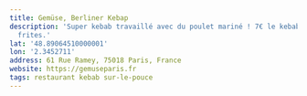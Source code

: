 ```yaml
---
title: Gemüse, Berliner Kebap
description: 'Super kebab travaillé avec du poulet mariné ! 7€ le kebab et 10€ avec
  frites.'
lat: '48.89064510000001'
lon: '2.3452711'
address: 61 Rue Ramey, 75018 Paris, France
website: https://gemuseparis.fr
tags: restaurant kebab sur-le-pouce
---
```

